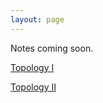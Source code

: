 ```yaml
---
layout: page
---
```


Notes coming soon.


[Topology I](https://drive.google.com/uc?id=1MzbXmwuLwV2gbp0A9gQxiG_7Tt_31mnv&export=download)

[Topology II](https://drive.google.com/uc?id=1Iq07PnbBOREcdomB6zi2Qnddq4t2nv9D&export=download)


